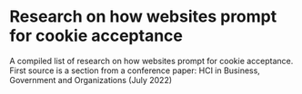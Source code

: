 # Research on how websites prompt for cookie acceptance

A compiled list of research on how websites prompt for cookie acceptance.
First source is a section from a conference paper: HCI in Business, Government and Organizations (July 2022)